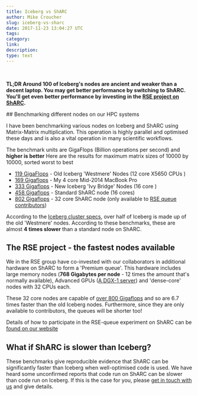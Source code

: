 ```yaml
---
title: Iceberg vs ShARC
author: Mike Croucher
slug: iceberg-vs-sharc
date: 2017-11-23 13:04:27 UTC
tags:
category:
link:
description:
type: text
---
```


<br>

**TL;DR Around 100 of Iceberg's nodes are ancient and weaker than a decent laptop. You may get better performance by switching to ShARC.  You'll get even better performance by investing in the [RSE project on ShARC](/community/resources-and-equipment/).**

## Benchmarking different nodes on our HPC systems

I have been benchmarking various nodes on Iceberg and ShARC using Matrix-Matrix multiplication.
This operation is highly parallel and optimised these days and is also a vital operation in many scientific workflows.

The benchmark units are GigaFlops (Billion operations per second) and **higher is better**
Here are the results for maximum matrix sizes of 10000 by 10000, sorted worst to best

* [119 GigaFlops](https://github.com/mikecroucher/Jupyter-Matrix-Matrix/blob/master/results/Sheffield_iceberg_12cores.ipynb) - Old Iceberg 'Westmere' Nodes (12 core X5650 CPUs )
* [169 Gigaflops](https://github.com/mikecroucher/Jupyter-Matrix-Matrix/blob/master/results/MacBookPro2014.ipynb) - My 4 core Mid-2014 MacBook Pro
* [333 Gigaflops](https://github.com/mikecroucher/Jupyter-Matrix-Matrix/blob/master/results/Sheffield_iceberg_16cores.ipynb) - New Iceberg 'Ivy Bridge' Nodes (16 core )
* [458 Gigaflops](https://github.com/mikecroucher/Jupyter-Matrix-Matrix/blob/master/results/Sheffield_sharc_16cores.ipynb) - Standard ShARC node (16 cores)
* [802 Gigaflops](https://github.com/mikecroucher/Jupyter-Matrix-Matrix/blob/master/results/Sheffield_sharc_32cores.ipynb) - 32 core ShARC node (only available to [RSE queue contributors](/community/resources-and-equipment/))

According to the [Iceberg cluster specs](https://docs.hpc.shef.ac.uk/en/latest/iceberg/cluster_specs.html), over half of Iceberg is made up of the old 'Westmere' nodes.  According to these benchmarks, these are almost **4 times slower** than a standard node on ShARC.

## The RSE project - the fastest nodes available

We in the RSE group have co-invested with our collaborators in additional hardware on ShARC to form a 'Premium queue'.  This hardware includes large memory nodes (**768 Gigabytes per node** - 12 times the amount that's normally available), Advanced GPUs ([A DGX-1 server](https://www.nvidia.com/en-us/data-center/dgx-1/)) and 'dense-core' nodes with 32 CPUs each.

These 32 core nodes are capable of [over 800 Gigaflops](https://github.com/mikecroucher/Jupyter-Matrix-Matrix/blob/master/results/Sheffield_sharc_32cores.ipynb) and so are 6.7 times faster than the old Iceberg nodes.  Furthermore, since they are only available to contributors, the queues will be shorter too!

Details of how to participate in the RSE-queue experiment on ShARC can be [found on our website](/community/resources-and-equipment/)

## What if ShARC is slower than Iceberg?

These benchmarks give reproducible evidence that ShARC can be significantly faster than Iceberg when well-optimised code is used.  We have heard some unconfirmed reports that code run on ShARC can be slower than code run on Iceberg.  If this is the case for you, please [get in touch with us](/contact/) and give details.
